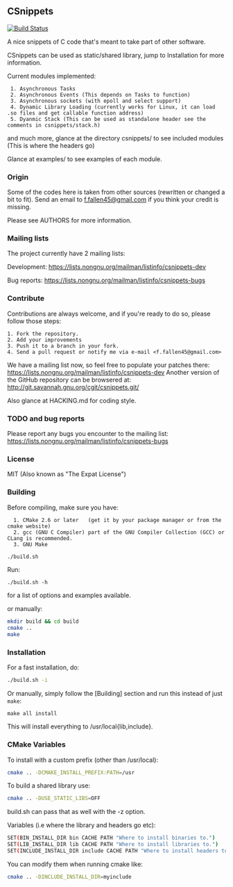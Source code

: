## CSnippets

[![Build Status](https://secure.travis-ci.org/allanference/csnippets.png?branch=master)](http://travis-ci.org/allanference/csnippets)

A nice snippets of C code that's meant to take part of other software.

CSnippets can be used as static/shared library, jump to Installation for more information.

Current modules implemented:

     1. Asynchronous Tasks
     2. Asynchronous Events (This depends on Tasks to function)
     3. Asynchronous sockets (with epoll and select support)
     4. Dynamic Library Loading (currently works for Linux, it can load .so files and get callable function address)
     5. Dyanmic Stack (This can be used as standalone header see the comments in csnippets/stack.h)

and much more, glance at the directory csnippets/ to see included modules (This is where the headers go)

Glance at examples/ to see examples of each module.

### Origin

Some of the codes here is taken from other sources (rewritten or changed a bit to fit).
Send an email to <f.fallen45@gmail.com>  if you think your credit is missing.

Please see AUTHORS for more information.

### Mailing lists

The project currently have 2 mailing lists:

Development: https://lists.nongnu.org/mailman/listinfo/csnippets-dev

Bug reports: https://lists.nongnu.org/mailman/listinfo/csnippets-bugs

### Contribute

Contributions are always welcome, and if you're ready to do so, please follow those steps:

    1. Fork the repository.
    2. Add your improvements
    3. Push it to a branch in your fork.
    4. Send a pull request or notify me via e-mail <f.fallen45@gmail.com>

We have a mailing list now, so feel free to populate your patches there: https://lists.nongnu.org/mailman/listinfo/csnippets-dev
Another version of the GitHub repository can be browsered at: http://git.savannah.gnu.org/cgit/csnippets.git/

Also glance at HACKING.md for coding style.

### TODO and bug reports

Please report any bugs you encounter to the mailing list: https://lists.nongnu.org/mailman/listinfo/csnippets-bugs

### License

MIT (Also known as "The Expat License")

### Building

Before compiling, make sure you have:

      1. CMake 2.6 or later   (get it by your package manager or from the cmake website)
      2. gcc (GNU C Compiler) part of the GNU Compiler Collection (GCC) or CLang is recommended.
      3. GNU Make

```sh
./build.sh
```
Run:
```
./build.sh -h
```
for a list of options and examples available.

or manually:
```sh
mkdir build && cd build
cmake ..
make
```

### Installation

For a fast installation, do:
```sh
./build.sh -i
```

Or manually, simply follow the [Building] section and run this instead of just `make`:
```
make all install
```

This will install everything to /usr/local{lib,include}.

### CMake Variables

To install with a custom prefix (other than /usr/local):
```sh
cmake .. -DCMAKE_INSTALL_PREFIX:PATH=/usr
```
To build a shared library use:
```sh
cmake .. -DUSE_STATIC_LIBS=OFF
```

build.sh can pass that as well with the -z option.

Variables (i.e where the library and headers go etc):
```sh
SET(BIN_INSTALL_DIR bin CACHE PATH "Where to install binaries to.")
SET(LIB_INSTALL_DIR lib CACHE PATH "Where to install libraries to.")
SET(INCLUDE_INSTALL_DIR include CACHE PATH "Where to install headers to.")
```

You can modify them when running cmake like:
```sh
cmake .. -DINCLUDE_INSTALL_DIR=myinclude
```

